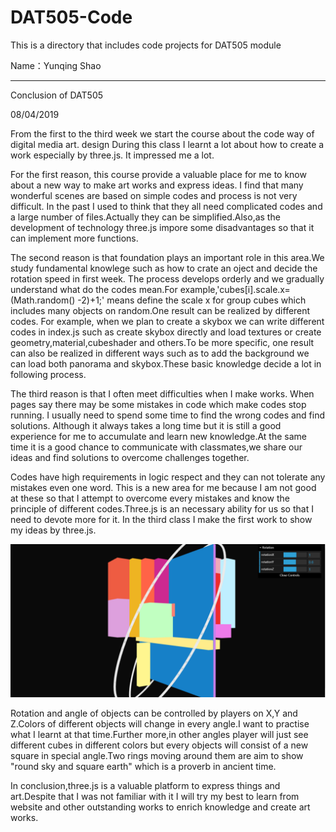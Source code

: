 # DAT505-Code
This is a directory that includes code projects for DAT505 module

Name：Yunqing Shao

----------
Conclusion of DAT505

08/04/2019

From the first to the third week we start the course about the code way of digital media art. design  During this class I learnt a lot about how to create a work especially by three.js. It impressed me a lot.  

For the first reason, this course provide a valuable place for me to know about a new way to make art works and express ideas. I find that many wonderful scenes are based on simple codes and process is not very difficult. In the past I used to think that they all need complicated codes and a large number of files.Actually they can be simplified.Also,as the development of technology three.js impore some disadvantages so that it can implement more functions.

The second reason is that foundation plays an important   role in this area.We study fundamental knowlege such as how to crate an oject and decide the rotation speed in first week. The process develops orderly and we gradually understand what do the codes mean.For example,'cubes[i].scale.x=(Math.random() -2)+1;' means define the scale x for group cubes which includes many objects on random.One result can be realized by different codes. For example, when we plan to create a skybox we can write different codes in index.js such as create skybox directly and load textures or create geometry,material,cubeshader and others.To be more specific, one result can also be realized in different ways such as to add the background we can load both panorama and skybox.These basic knowledge decide a lot in following process.

The third reason is that I often meet difficulties when I make works. When pages say there may be some mistakes in code which make codes stop running. I usually need to spend some time to find the wrong codes and find solutions. Although it always takes a long time but it is still a good experience for me to accumulate and learn new knowledge.At the same time it is a good chance to communicate with classmates,we share our ideas and find solutions to overcome challenges together.

Codes have high requirements in logic respect and they can not tolerate any mistakes even one word. This is a new area for me because I am not good at these so that I attempt to overcome every mistakes and know the principle of different codes.Three.js is an necessary ability for us so that I need to devote more for it. In the third class I make the first  work to show my ideas by three.js.

![Image text](https://raw.githubusercontent.com/balawahu/DAT505-Code/master/First%20homework.PNG)

Rotation and angle of objects can be controlled by players on X,Y and Z.Colors of different objects will change in every angle.I want to practise what I learnt at that time.Further more,in other angles player will just see different cubes in different colors but every objects will consist of a new square in special angle.Two rings moving around them are aim to show
"round sky and square earth" which is a proverb in ancient time.

In conclusion,three.js is a valuable platform to express things and art.Despite that I was not familiar with it I will try my best to learn from website and other outstanding works to enrich knowledge and create art works.

